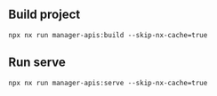 ## Build project
```
npx nx run manager-apis:build --skip-nx-cache=true
```

## Run serve
```
npx nx run manager-apis:serve --skip-nx-cache=true
```